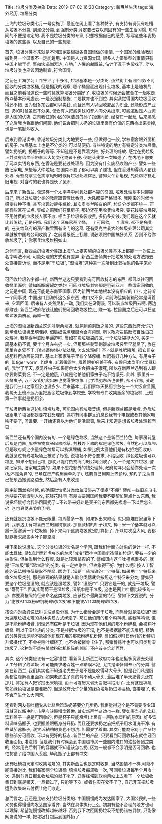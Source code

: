 Title: 垃圾分类及抽象
Date: 2019-07-02 16:20
Category: 新西兰生活 
tags:    海外经历, 垃圾分类



上海的垃圾分类七月一号实施了. 最近在网上看了各种帖子, 有支持有调侃有吐槽. 从垃圾不分类, 到建议分类, 到强制分类,肯定要改变以前固有的一些生活习惯, 短时间的不便是肯定的. 我不是垃圾分类的专家, 只想根据自己的感受, 写写这些年我扔垃圾的这些事. 以及自己的一些想法.

首先, 垃圾分类本来就是不同国家要根据各自国情做的事情. 一个国家的经验教训搬到另一个国家不一定能适用. 中国是人力资源大国, 很多人力密集型的事情只有中国才能干好. 譬如快递当天达, 在地广人稀的新西兰, 估计下辈子也没戏了. 所以垃圾分类也应该因地制宜, 符合国情.

之前在上海学习工作生活了十多年, 垃圾基本是不分类的, 虽然街上有可回收/不可回收的分类垃圾桶, 但是据我的观察, 哪个桶里面出现什么垃圾, 基本上是随机的. 而且之前看报道说一些时候就算垃圾分类好了, 收垃圾的时候还会被合在一起收走. 所以基本形同虚设. 一是没强制措施, 二是教育也不到位. 其实我觉得国内垃圾回收得还不错. 因为很多东西都可以卖钱, 而且还有人以回收废品为职业, 还能形成产业链. 扔的时候虽然不分类, 但会有人把能卖钱的都人肉分类出来, 可能这也是人力资源大国的优势. 之前我住的小区的保洁员的孙子跟谦同龄, 经常在一起玩, 后来熟悉了之后我也会跟他们闲聊. 他们说会把别人扔的垃圾里面有价值的东西捡出来卖掉, 也是一笔额外收入. 

后来到香港读书, 香港垃圾分类比内地要好一些, 但做得也一般, 学校宿舍跟外面租的房子, 垃圾基本上也是不分类的, 可以随便扔. 有些特定的地方有特定分类垃圾桶, 譬如扔纸的, 扔瓶子的等等. 不知道是不是靠着大陆, 好处理的缘故. 感觉在扔垃圾上并没有给生活带来太大的变化或者不便. 倒是让我第一次知道了, 在内地不想要了可以卖钱的东西, 在香港是要花钱处理的. 因为没有什么废品收购产业. 譬如一些废旧家电, 床垫等大件垃圾, 在国内不要了都可以卖了赚钱, 但在香港却得请人花钱处理. 有些商家会在卖家电的时候有垃圾处理优惠, 譬如买个新电视, 免费帮你拉走旧电视. 对当时的我也算是长了见识.

后来来了新西兰, 像这样一个太平洋中间到处都不靠的岛国, 垃圾处理基本只能靠自己, 所以对垃圾分类的教育跟管理比香港、大陆都要严格很多. 我刚来的时候也感觉各种不适, 甚至出现过很多尴尬. 其实奥克兰所有的区, 垃圾分类都不统一, 可能有些区在试点. 譬如之前我们在租房子, 那边还在用收费垃圾袋, 要花钱买垃圾袋, 不用付费的垃圾袋人家不收. 相当于垃圾按袋收费, 多扔多交钱. 我们现在这个区就比较传统, 还是用桶. 我们这个区每家两个桶, 一个可回收, 一个填埋. 都不是免费的, 在交给政府的房产税里面有专门的这项. 还有奥克兰最大的垃圾处理公司其实早就被中国的公司收购了. 之前看报纸上打趣, 说必须跟中国搞好关系, 否则不给你收垃圾了, 让你家里垃圾堆积如山.

总体而言, 新西兰的垃圾分类跟上海马上要实施的垃圾分类基本上都能一一对应上. 名字叫法不同, 可能处理的方式也有差异. 新西兰更倾向于把垃圾的处理方法跟去处直接告诉你, 而不是用“干垃圾”, “湿垃圾”这种第一次听到比较抽象的名字来命名. 

可回收垃圾名字都一样, 新西兰这边只要看到有可回收标志的东西, 都可以往可回收桶里面扔. 譬如瓶瓶罐罐之类的. 可回收垃圾其实都是运到亚洲一些国家回收的, 之前是中国, 现在可能是东南亚国家. 因为新西兰本地根本没有相应的工业. 之前听一个同事说, 中国出口到海外这么多东西, 进口又不多, 以前海运集装箱经常是满着来, 空着回国. 后来有人突然灵机一动, 我们实在没得装, 可以装点垃圾回去啊. 两边都赚钱: 新西兰政府花钱让他们把可回收垃圾拉走, 赚一笔. 拉回国之后还可以把这些垃圾卖废品, 再赚一笔.

上海的湿垃圾新西兰这边叫厨余垃圾, 就是剩菜剩饭之类的. 这些东西政府允许扔到填埋垃圾桶里填埋掉, 但是据说填埋厨余会有问题, 所以政府在鼓励老百姓自己处理掉. 我觉得半鼓励半逼迫吧. 譬如在卖垃圾袋的区, 一个垃圾袋挺大的, 买来一周基本扔不满, 要半个月左右扔一次, 但那那些剩菜剩饭放垃圾袋里早就臭了, 放在家里肯定受不了. 所以逼你想办法处理, 怎么处理呢? 基本就是堆肥降解. 把它们变成肥料再放回花园里. 基本上家家院子里有个降解桶. 堆肥有好几种方法, 有用虫子的, 叫tiger worm, 老虎虫, 听着很霸气, 看着跟蚯蚓差不多. 有跟日本学用化学原料的, 我学了半天, 发现养虫子如果厨余太少会把虫子饿死, 所以在新西兰遇到有人跟你要剩菜剩饭, 不一定是他饿, 八成是他怕他们家虫子吃不饱饿死. 此外, 家里养一大桶虫子, 万一没管好爬出来也觉得够惊悚. 化学堆肥东西也要攒, 都不容易, 关键是我们三口之家厨余也没多少. 后来基本上我们家每天把厨余放在一个大饭盒里面, 我每天上班不远万里把厨余垃圾带到学校去, 学校有专门收集厨余的垃圾桶, 上班第一件事就是扔厨余.

干垃圾新西兰这边叫填埋垃圾, 可能国内有垃圾焚烧, 但是新西兰都是填埋. 危险垃圾跟电子垃圾都是要花钱处理的. 偶尔有同事群发消息说我有个电视或者其他家电啥不要了, 问谁要. 一开始还真以为他们是活雷锋, 后来才知道是想省垃圾处理钱而已. 

新西兰还有两个国内没有的. 一个是绿色垃圾, 当然这个是新西兰特色, 每家房前屋后都是花园, 那些植物疯长起来除草, 剪枝弄下来的都是绿色垃圾, 当然也可以填埋. 但是政府规定少量绿色垃圾可以扔填埋桶, 如果比例太高他们是有权拒绝回收的. 我就见过有的垃圾桶上被贴了标签, 说垃圾不符合要求, 不给回收. 绿色垃圾也可以堆肥, 如果不想自己堆, 那就只能付费找专门的公司回收了. 另一个是大件垃圾, 譬如旧家具, 旧家电之类的. 如果不想花额外的钱处理掉, 政府每年只会给你处理一次(也不是免费的, 已经在房产税里面单列了), 还要自己到网上去预约, 预约了之后自己把东西搬到路边去, 然后会有人来收走.

刚来新西兰的时候, 的确感觉垃圾分类给生活带来了很多“不便”. 譬如一些旧充电电池啥要花钱请别人收, 花钱花时间. 有朋友要回国问我要不要帮忙带点什么东西, 我说把坏鼠标给我带回国扔了...不过带来好处是买任何东西都先考虑一下以后怎么扔. 这也算促进节约了吧. 

还有就是扔垃圾不能无限量, 每周最多一桶. 如果多出来的话, 就只能堆在家里等下周. 我家边上有颗新西兰的国树银厥. 那银厥树的叶子超大, 掉下来一个基本就可以掰一掰塞满一个垃圾桶. 掉下来两个这周垃圾就别打算扔了. 所以每次刮大风, 我都默默祈求那些树叶子能坚强. 

接下来说说想法. 这个分类垃圾的命名是个学问, 跟我们学面向对象的设计一样. 不能太具体, 譬如叫“喂老虎虫吃的垃圾”或者“运往中国重新造纸的垃圾”. 要有一定的抽象性. 但抽象到什么程度, 就是比较难拿捏的了. 譬如国内这个吐槽点很多的, 就是“干垃圾”跟“湿垃圾”的分类. 有一定抽象性, 但抽象得不好. 为什么呢? 按人工智能的说法叫特征提取不明显. 因为干, 湿是一些垃圾的一个特征. 如果用一个特征来命名垃圾类别, 那最直观的结果就是人脑分类器就会按照这个特征来分类, 譬如只要这个垃圾是湿的, 就应该是湿垃圾, 譬如“湿纸巾”. 只要它是干的, 就是干垃圾, 譬如“葡萄干”. 但其实葡萄干是湿垃圾, 湿纸巾是干垃圾, 这也是网上吐槽比较多的一点. 你要真按照特征来命名这类垃圾, 应该找个最典型的特征.  譬如下文要说的, 分为“能被AT123粉碎机粉碎的垃圾”和不能被AT123粉碎的垃圾.

按面向对象的说法叫关注点没分离. 为什么猪骨会是干垃圾, 而鸡骨就是湿垃圾? 因为这跟垃圾处理的具体实现方式绑定了. 现在他们用的那个粉碎机, 能粉碎鸡骨, 但是不能粉碎猪骨. 同理还有粽叶是干垃圾, 因为现在他们用的那个粉碎机, 会被粽叶缠绕. 所以干湿垃圾的分类, 不是根据垃圾的干湿, 也不是根据能不能去堆肥. 精确的分类算法是能不能被他们现在用的那款粉碎机粉碎. 譬如假以时日他们的粉碎机升级换代了, 不会被粽叶缠绕了, 也不会被猪骨卡住了, 那猪骨粽叶也可以归类到湿垃圾了. 这种能不能被某款粉碎机粉碎的判断, 不应该交给老百姓. 

其次, 这个分类应该有一定容错性. 看新闻上新西兰政府每年也花挺多资源去处理人工分错了的垃圾. 不可能要求老百姓一点错误不犯, 尤其是牵扯到专业的分类. 譬如在新西兰, 我们其实也不知道老虎虫子是不是能咬得动大骨头, 但是我们凡是厨余都往降解桶里面扔. 如果老虎虫子真的啃不动大骨头, 最后堆了半天肥骨头还在那儿, 肯定有人把它捡出来填埋, 而不可能把大骨头当肥料给用了. 还有就是填埋, 譬如绿色垃圾是要堆肥的. 但是政府允许少量的绿色垃圾扔进填埋桶, 直接埋了, 也不会产生什么大问题. 

还看到网友有吐槽说从此以后珍珠奶茶要分几步扔. 我倒觉得这个是不需要专业知识就可以解决的. 市民应该慢慢学着做. 其实新西兰这边也一样. 譬如麦当劳的饮料, 饮料盖子一般是可回收的, 但是杯子只能填埋(上面有一层防水塑料的原因). 好多饮料调味品瓶子, 也要瓶盖跟瓶身分开扔. 而且还要求扔之前把瓶子用水清洗干净. 有些蕃茄酱瓶子, 说实话粘粘的我也不想洗. 但需要学着做. 其次可能商家对于产品的哪些部分可回收, 可以有更好的标志. 新西兰的产品, 只要看到可回收标志就往可回收里面扔, 准没错. 但是我们有时候会到中国超市买一些国内进口的油盐酱醋之类的, 经常用完后剩下的容器就不知道该怎么扔, 因为一般都不会写明是否可回收. 也怕扔错了给中国人丢脸, 毕竟瓶子上都有中文.

还有吐槽每天定时收集垃圾的. 其实新西兰也是定时收集. 当然国情不一样,可能不能直接对比. 我们每家两个垃圾桶, 填埋垃圾每周收一次, 可回收垃圾每半个月收一次. 遇到节假日那些收垃圾的就不来了. 还得经常到政府网站上去看下一个垃圾收集日到底是哪天, 一旦错过了, 只能等下次. 或者你实在受不了了, 自己开车把垃圾运到收集站去付费让他们收走. 

总而言之, 我还是比较支持垃圾分类的. 中国慢慢成为发达国家了, 大国公民的一些义务也得慢慢向发达国家看齐. 当然在具体执行上么, 初期有些不合理的地方也可以理解, 希望能慢慢改掉越来越好. 否则我下次回国扔垃圾不想扔错被罚款, 只能像网友说的一样, 把垃圾打包运到国外扔了...

